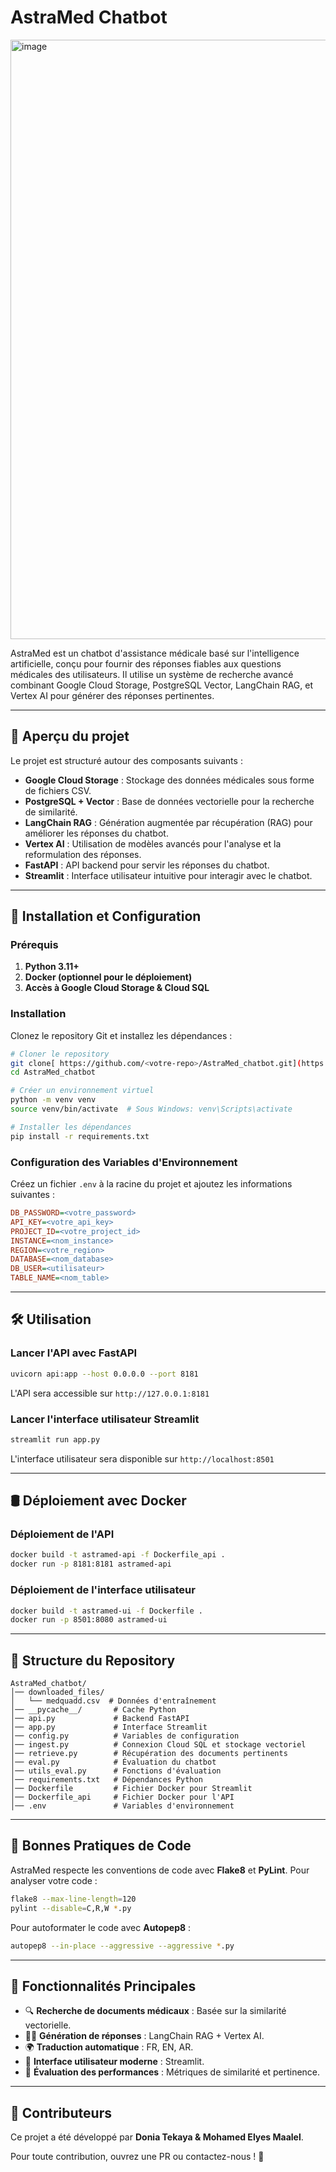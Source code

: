 # AstraMed Chatbot
<img width="959" alt="image" src="https://github.com/user-attachments/assets/a01d5d8b-08db-4870-b17b-808f86ada86a" />


AstraMed est un chatbot d'assistance médicale basé sur l'intelligence artificielle, conçu pour fournir des réponses fiables aux questions médicales des utilisateurs. Il utilise un système de recherche avancé combinant Google Cloud Storage, PostgreSQL Vector, LangChain RAG, et Vertex AI pour générer des réponses pertinentes.

---

## 🎨 Aperçu du projet



Le projet est structuré autour des composants suivants :

- **Google Cloud Storage** : Stockage des données médicales sous forme de fichiers CSV.
- **PostgreSQL + Vector** : Base de données vectorielle pour la recherche de similarité.
- **LangChain RAG** : Génération augmentée par récupération (RAG) pour améliorer les réponses du chatbot.
- **Vertex AI** : Utilisation de modèles avancés pour l'analyse et la reformulation des réponses.
- **FastAPI** : API backend pour servir les réponses du chatbot.
- **Streamlit** : Interface utilisateur intuitive pour interagir avec le chatbot.

---

## 🔧 Installation et Configuration

### Prérequis

1. **Python 3.11+**
2. **Docker (optionnel pour le déploiement)**
3. **Accès à Google Cloud Storage & Cloud SQL**

### Installation

Clonez le repository Git et installez les dépendances :

```bash
# Cloner le repository
git clone[ https://github.com/<votre-repo>/AstraMed_chatbot.git](https://github.com/doniatekaya/AstraMed_Chatbot/tree/main)
cd AstraMed_chatbot

# Créer un environnement virtuel
python -m venv venv
source venv/bin/activate  # Sous Windows: venv\Scripts\activate

# Installer les dépendances
pip install -r requirements.txt
```

### Configuration des Variables d'Environnement

Créez un fichier `.env` à la racine du projet et ajoutez les informations suivantes :

```ini
DB_PASSWORD=<votre_password>
API_KEY=<votre_api_key>
PROJECT_ID=<votre_project_id>
INSTANCE=<nom_instance>
REGION=<votre_region>
DATABASE=<nom_database>
DB_USER=<utilisateur>
TABLE_NAME=<nom_table>
```

---

## 🛠️ Utilisation

### Lancer l'API avec FastAPI

```bash
uvicorn api:app --host 0.0.0.0 --port 8181
```

L'API sera accessible sur `http://127.0.0.1:8181`

### Lancer l'interface utilisateur Streamlit

```bash
streamlit run app.py
```

L'interface utilisateur sera disponible sur `http://localhost:8501`

---

## 🛢️ Déploiement avec Docker

### Déploiement de l'API

```bash
docker build -t astramed-api -f Dockerfile_api .
docker run -p 8181:8181 astramed-api
```

### Déploiement de l'interface utilisateur

```bash
docker build -t astramed-ui -f Dockerfile .
docker run -p 8501:8080 astramed-ui
```

---

## 🔬 Structure du Repository

```plaintext
AstraMed_chatbot/
│── downloaded_files/
│   └── medquadd.csv  # Données d'entraînement
│── __pycache__/       # Cache Python
│── api.py             # Backend FastAPI
│── app.py             # Interface Streamlit
│── config.py          # Variables de configuration
│── ingest.py          # Connexion Cloud SQL et stockage vectoriel
│── retrieve.py        # Récupération des documents pertinents
│── eval.py            # Évaluation du chatbot
│── utils_eval.py      # Fonctions d'évaluation
│── requirements.txt   # Dépendances Python
│── Dockerfile         # Fichier Docker pour Streamlit
│── Dockerfile_api     # Fichier Docker pour l'API
│── .env               # Variables d'environnement
```

---

## 📖 Bonnes Pratiques de Code

AstraMed respecte les conventions de code avec **Flake8** et **PyLint**. Pour analyser votre code :

```bash
flake8 --max-line-length=120
pylint --disable=C,R,W *.py
```

Pour autoformater le code avec **Autopep8** :

```bash
autopep8 --in-place --aggressive --aggressive *.py
```

---

## 🌟 Fonctionnalités Principales

- 🔍 **Recherche de documents médicaux** : Basée sur la similarité vectorielle.
- 👨‍🎓 **Génération de réponses** : LangChain RAG + Vertex AI.
- 🌍 **Traduction automatique** : FR, EN, AR.
- 📱 **Interface utilisateur moderne** : Streamlit.
- 🔢 **Évaluation des performances** : Métriques de similarité et pertinence.

---

## 💪 Contributeurs

Ce projet a été développé par **Donia Tekaya & Mohamed Elyes Maalel**.

Pour toute contribution, ouvrez une PR ou contactez-nous ! 🚀


